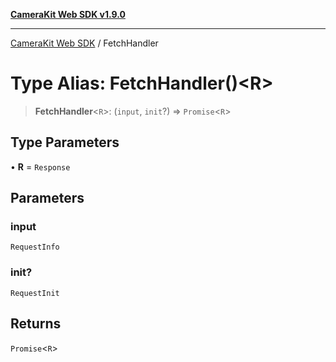 [**CameraKit Web SDK v1.9.0**](../README.md)

***

[CameraKit Web SDK](../globals.md) / FetchHandler

# Type Alias: FetchHandler()\<R\>

> **FetchHandler**\<`R`\>: (`input`, `init`?) => `Promise`\<`R`\>

## Type Parameters

• **R** = `Response`

## Parameters

### input

`RequestInfo`

### init?

`RequestInit`

## Returns

`Promise`\<`R`\>
